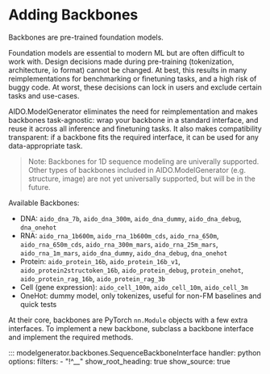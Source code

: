 # Adding Backbones

Backbones are pre-trained foundation models. 

Foundation models are essential to modern ML but are often difficult to work with.
Design decisions made during pre-training (tokenization, architecture, io format) cannot be changed.
At best, this results in many reimplementations for benchmarking or finetuning tasks, and a high risk of buggy code.
At worst, these decisions can lock in users and exclude certain tasks and use-cases.

AIDO.ModelGenerator eliminates the need for reimplementation and makes backbones task-agnostic: wrap your backbone in a standard interface, and reuse it across all inference and finetuning tasks.
It also makes compatibility transparent: if a backbone fits the required interface, it can be used for any data-appropriate task.

> Note: Backbones for 1D sequence modeling are univerally supported. Other types of backbones included in AIDO.ModelGenerator (e.g. structure, image) are not yet universally supported, but will be in the future.

Available Backbones: 

- DNA: `aido_dna_7b`, `aido_dna_300m`, `aido_dna_dummy`, `aido_dna_debug`, `dna_onehot`
- RNA: `aido_rna_1b600m`, `aido_rna_1b600m_cds`, `aido_rna_650m`, `aido_rna_650m_cds`, `aido_rna_300m_mars`, `aido_rna_25m_mars`, `aido_rna_1m_mars`, `aido_dna_dummy`, `aido_dna_debug`, `dna_onehot`
- Protein: `aido_protein_16b`, `aido_protein_16b_v1`, `aido_protein2structoken_16b`, `aido_protein_debug`, `protein_onehot`, `aido_protein_rag_16b`, `aido_protein_rag_3b`
- Cell (gene expression): `aido_cell_100m`, `aido_cell_10m`, `aido_cell_3m`
- OneHot: dummy model, only tokenizes, useful for non-FM baselines and quick tests

At their core, backbones are PyTorch `nn.Module` objects with a few extra interfaces. 
To implement a new backbone, subclass a backbone interface and implement the required methods.

::: modelgenerator.backbones.SequenceBackboneInterface
    handler: python
    options:
      filters:
        - "!^__"
      show_root_heading: true
      show_source: true